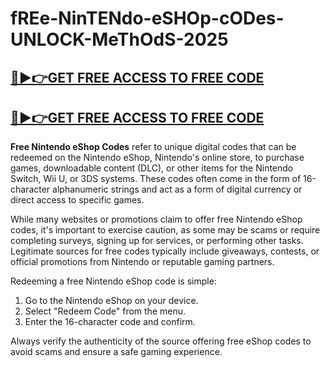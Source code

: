 # fREe-NinTENdo-eSHOp-cODes-UNLOCK-MeThOdS-2025
## [🎉▶👉GET FREE ACCESS TO FREE CODE](https://amazonbuy.xyz/c/nittenooosfgd)
## [🎉▶👉GET FREE ACCESS TO FREE CODE](https://amazonbuy.xyz/c/nittenooosfgd)
**Free Nintendo eShop Codes** refer to unique digital codes that can be redeemed on the Nintendo eShop, Nintendo's online store, to purchase games, downloadable content (DLC), or other items for the Nintendo Switch, Wii U, or 3DS systems. These codes often come in the form of 16-character alphanumeric strings and act as a form of digital currency or direct access to specific games.

While many websites or promotions claim to offer free Nintendo eShop codes, it's important to exercise caution, as some may be scams or require completing surveys, signing up for services, or performing other tasks. Legitimate sources for free codes typically include giveaways, contests, or official promotions from Nintendo or reputable gaming partners.

Redeeming a free Nintendo eShop code is simple:
1. Go to the Nintendo eShop on your device.
2. Select "Redeem Code" from the menu.
3. Enter the 16-character code and confirm.

Always verify the authenticity of the source offering free eShop codes to avoid scams and ensure a safe gaming experience.
